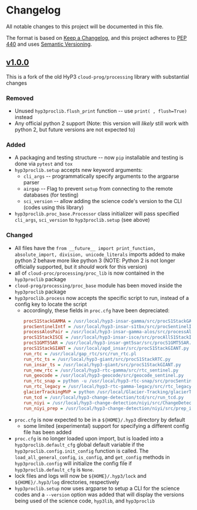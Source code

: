 # Changelog

All notable changes to this project will be documented in this file.

The format is based on [Keep a Changelog](https://keepachangelog.com/en/1.0.0/),
and this project adheres to [PEP 440](https://www.python.org/dev/peps/pep-0440/) 
and uses [Semantic Versioning](https://semver.org/spec/v2.0.0.html).

## [v1.0.0](https://github.com/asfadmin/hyp3-proc-lib/compare/v0.0.0...v1.0.0)

This is a fork of the old HyP3 `cloud-prog/processing` library with substantial changes
 
### Removed
 * Unused `hyp3proclib.flush_print` function -- use `print( , flush=True)` instead
 * Any official python 2 support (Note: this version will *likely* still work with python 2, but future versions are
  not expected to)
 
### Added
* A packaging and testing structure -- now `pip` installable and testing is done via `pytest` and `tox` 
* `hyp3proclib.setup`  accepts new keyword arguments:
  * `cli_args` -- programmatically specify arguments to the argparse parser
  *  `airgap` -- Flag to prevent `setup` from connecting to the remote databases (for testing)
  * `sci_version` -- allow adding the science code's version to the CLI (codes using this library)
* `hyp3proclib.proc_base.Processor` class  initializer will pass specified `cli_args`, `sci_version` to
 `hyp3proclib.setup` (see above)

### Changed
* All files have the `from __future__ import print_function, absolute_import, division, unicode_literals` 
 imports added to make python 2 behave more like python 3 (NOTE: Python 2 is not longer officially supported, but it
  *should* work for this version)
* all of `cloud-proc/processing/proc_lib` is now contained in the `hyp3proclib` package
* `cloud-prog/processing/proc_base` module has been moved inside the `hyp3proclib` package
* `hyp3proclib.process` now accepts the specific script to run, instead of a config key to locate the script
    * accordingly, these fields in `proc.cfg` have been depreciated:
      ```ini
      procS1StackGAMMA = /usr/local/hyp3-insar-gamma/src/procS1StackGAMMA.py
      procSentinelIntf = /usr/local/hyp3-insar-s1tbx/src/procSentinelIntf.py
      processAlosPair = /usr/local/hyp3-insar-gamma-alos/src/processAlosPair.py
      procS1StackISCE = /usr/local/hyp3-insar-isce/src/procAllS1StackISCE.py
      procS1GMT5SAR = /usr/local/hyp3-insar-gmt5sar/src/procS1GMT5SAR.py
      procS1StackGIANT = /usr/local/apd_insar/src/procS1StackGIANT.py
      run_rtc = /usr/local/gap_rtc/src/run_rtc.pl
      run_rtc_ts = /usr/local/hyp3-giant/src/procS1StackRTC.py
      run_insar_ts = /usr/local/hyp3-giant/src/procS1StackGIANT.py
      run_new_rtc = /usr/local/hyp3-rtc-gamma/src/rtc_sentinel.py
      run_geocode = /usr/local/hyp3-geocode/src/geocode_sentinel.py
      run_rtc_snap = python -u /usr/local/hyp3-rtc-snap/src/procSentinelRTC-3.py
      run_rtc_legacy = /usr/local/hyp3-rtc-gamma-legacy/src/rtc_legacy.py
      glacierTrackingMVP = python /usr/local/Glacier-Tracking/glacierTrackingMVP.py
      run_tcd = /usr/local/hyp3-change-detection/tcd/src/run_tcd.py
      run_niyi = /usr/local/hyp3-change-detection/niyi/src/ChangeDetection_Niyi.py
      run_niyi_prep = /usr/local/hyp3-change-detection/niyi/src/prep_images_ChangeDetection_Niyi.py
      ```  
* `proc.cfg` is now expected to be in a `${HOME}/.hyp3` directory by default
  * some limited (experimental) support for specifying a different config file has been added
* `proc.cfg` is no longer loaded upon import, but is loaded into a `hyp3proclib.default_cfg` global default variable if
 the `hyp3proclib.config.init_config` function is called. The `load_all_general_config`, `is_config`, and `get_config` 
 methods in `hyp3proclib.config` will initialize the config file if `hyp3proclib.default_cfg` is `None`. 
* lock files and logs will now be `${HOME}/.hyp3/lock` and `${HOME}/.hyp3/log` directories, respectively
* `hyp3proclib.setup`  now uses argparse to setup a CLI for the science codes and a `--version` option was added that
 will display the versions being used of the science code, `hyp3lib`, and `hyp3proclib`
 
